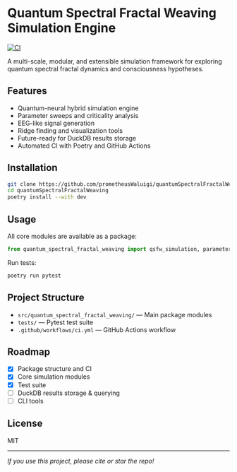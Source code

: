 # Quantum Spectral Fractal Weaving Simulation Engine

[![CI](https://github.com/prometheusWaluigi/quantumSpectralFractalWeaving/actions/workflows/ci.yml/badge.svg)](https://github.com/prometheusWaluigi/quantumSpectralFractalWeaving/actions)

A multi-scale, modular, and extensible simulation framework for exploring quantum spectral fractal dynamics and consciousness hypotheses.

## Features
- Quantum-neural hybrid simulation engine
- Parameter sweeps and criticality analysis
- EEG-like signal generation
- Ridge finding and visualization tools
- Future-ready for DuckDB results storage
- Automated CI with Poetry and GitHub Actions

## Installation
```bash
git clone https://github.com/prometheusWaluigi/quantumSpectralFractalWeaving.git
cd quantumSpectralFractalWeaving
poetry install --with dev
```

## Usage
All core modules are available as a package:
```python
from quantum_spectral_fractal_weaving import qsfw_simulation, parameter_sweep, find_critical_ridge, generate_simulated_eeg, create_lab_notebook
```

Run tests:
```bash
poetry run pytest
```

## Project Structure
- `src/quantum_spectral_fractal_weaving/` — Main package modules
- `tests/` — Pytest test suite
- `.github/workflows/ci.yml` — GitHub Actions workflow

## Roadmap
- [x] Package structure and CI
- [x] Core simulation modules
- [x] Test suite
- [ ] DuckDB results storage & querying
- [ ] CLI tools

## License
MIT

---

_If you use this project, please cite or star the repo!_
